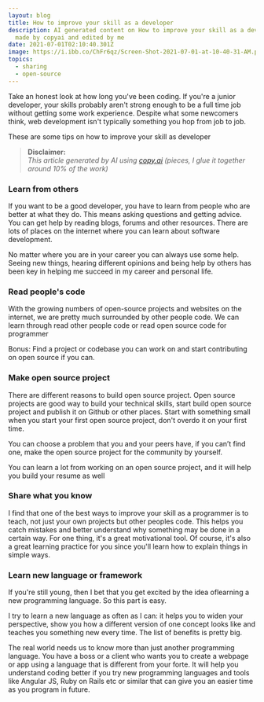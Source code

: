 ```yaml
---
layout: blog
title: How to improve your skill as a developer
description: AI generated content on How to improve your skill as a developer
  made by copyai and edited by me
date: 2021-07-01T02:10:40.301Z
image: https://i.ibb.co/ChFr6qz/Screen-Shot-2021-07-01-at-10-40-31-AM.png
topics:
  - sharing
  - open-source
---
```

Take an honest look at how long you've been coding. If you're a junior developer, your skills probably aren't strong enough to be a full time job without getting some work experience. Despite what some newcomers think, web development isn't typically something you hop from job to job. 

These are some tips on how to improve your skill as developer

> **Disclaimer:**\
> *This article generated by AI using [copy.ai](https://copy.ai)  (pieces, I glue it together around 10% of the work)* 

### Learn from others

If you want to be a good developer, you have to learn from people who are better at what they do. This means asking questions and getting advice. You can get help by reading blogs, forums and other resources. There are lots of places on the internet where you can learn about software development.

No matter where you are in your career you can always use some help. Seeing new things, hearing different opinions and being help by others has been key in helping me succeed in my career and personal life. 

### Read people's code

With the growing numbers of open-source projects and websites on the internet, we are pretty much surrounded by other people code. We can learn through read other people code or read open source code for programmer 

Bonus: Find a project or codebase you can work on and start contributing on open source if you can.

### Make open source project

There are different reasons to build open source project. Open source projects are good way to build your technical skills, start build open source project and publish it on Github or other places. Start with something small when you start your first open source project, don't overdo it on your first time. 

You can choose a problem that you and your peers have, if you can’t find one, make the open source project for the community by yourself.

You can learn a lot from working on an open source project, and it will help you build your resume as well

### Share what you know

I find that one of the best ways to improve your skill as a programmer is to teach, not just your own projects but other peoples code. This helps you catch mistakes and better understand why something may be done in a certain way.  For one thing, it's a great motivational tool. Of course, it's also a great learning practice for you since you'll learn how to explain things in simple ways.

### Learn new language or framework

If you're still young, then I bet that you get excited by the idea of ​​learning a new programming language. So this part is easy.

I try to learn a new language as often as I can: it helps you to widen your perspective, show you how a different version of one concept looks like and teaches you something new every time. The list of benefits is pretty big.

The real world needs us to know more than just another programming language. You have a boss or a client who wants you to create a webpage or app using a language that is different from your forte. It will help you understand coding better if you try new programming languages and tools like Angular JS, Ruby on Rails etc or similar that can give you an easier time as you program in future.